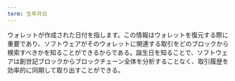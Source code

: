```yaml
---
term: 生年月日
---
```

ウォレットが作成された日付を指します。この情報はウォレットを復元する際に重要であり、ソフトウェアがそのウォレットに関連する取引をどのブロックから検索すべきかを知ることができるからである。誕生日を知ることで、ソフトウェアは創世記ブロックからブロックチェーン全体を分析することなく、取引履歴を効率的に同期して取り出すことができる。